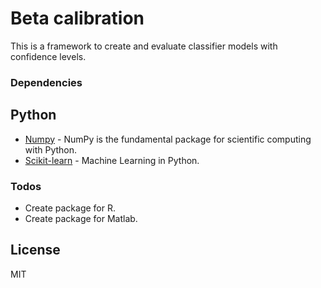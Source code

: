 # Beta calibration

This is a framework to create and evaluate classifier models with confidence
levels.

### Dependencies

## Python

* [Numpy] - NumPy is the fundamental package for scientific computing with
  Python.
* [Scikit-learn] - Machine Learning in Python.

### Todos

 - Create package for R.
 - Create package for Matlab.

## License

MIT

[//]: # (References)
   [Numpy]: <http://www.numpy.org/>
   [Scikit-learn]: <http://scikit-learn.org/>